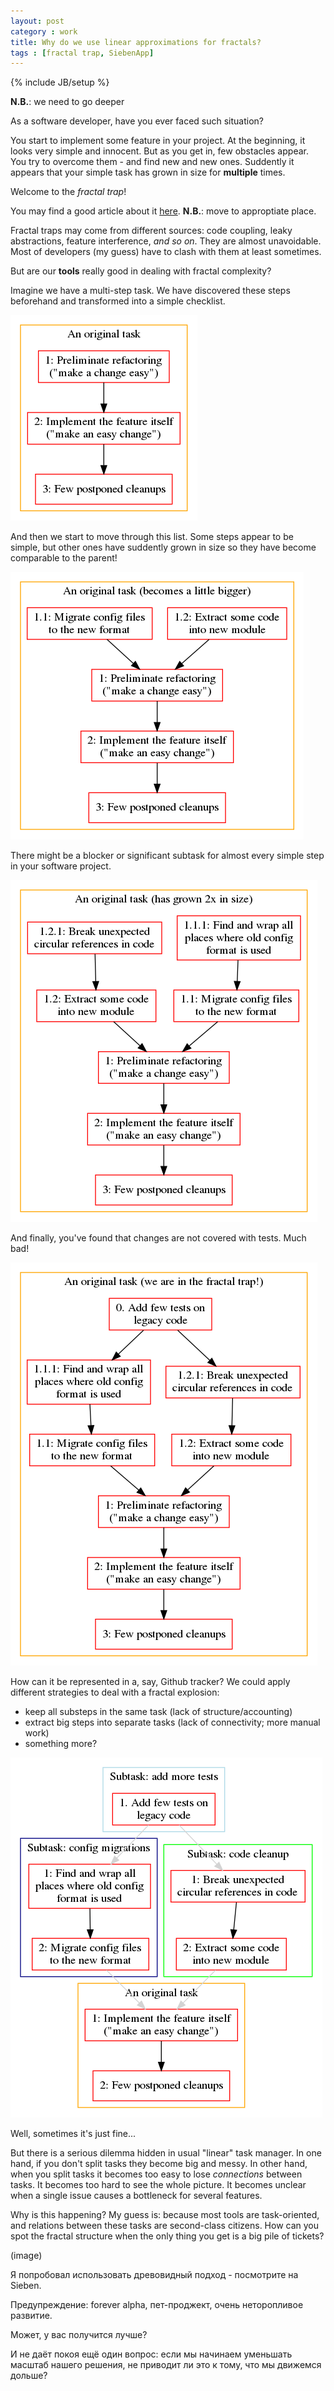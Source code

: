 ```yaml
---
layout: post
category : work
title: Why do we use linear approximations for fractals?
tags : [fractal trap, SiebenApp]
---
```

{% include JB/setup %}

**N.B.**: we need to go deeper

As a software developer, have you ever faced such situation?

You start to implement some feature in your project.
At the beginning, it looks very simple and innocent.
But as you get in, few obstacles appear.
You try to overcome them - and find new and new ones.
Suddently it appears that your simple task has grown in size for **multiple** times.

Welcome to the _fractal trap_!

You may find a good article about it
[here](https://jessitron.com/2020/09/19/code-is-a-coastline/).
**N.B.**: move to approptiate place.

Fractal traps may come from different sources: code coupling, leaky abstractions, feature interference, _and so on_.
They are almost unavoidable.
Most of developers (my guess) have to clash with them at least sometimes.

But are our **tools** really good in dealing with fractal complexity?

Imagine we have a multi-step task.
We have discovered these steps beforehand and transformed into a simple checklist.

![test](/images/1.png)

And then we start to move through this list.
Some steps appear to be simple, but other ones have suddently grown in size so they have become comparable to the parent!

![test](/images/2.png)

There might be a blocker or significant subtask for almost every simple step in your software project.

![test](/images/3.png)

And finally, you've found that changes are not covered with tests.
Much bad!

![test](/images/4.png)

How can it be represented in a, say, Github tracker?
We could apply different strategies to deal with a fractal explosion:

* keep all substeps in the same task (lack of structure/accounting)
* extract big steps into separate tasks (lack of connectivity; more manual work)
* something more?

![test](/images/5.png)

Well, sometimes it's just fine...

But there is a serious dilemma hidden in usual "linear" task manager.
In one hand, if you don't split tasks they become big and messy.
In other hand, when you split tasks it becomes too easy to lose _connections_ between tasks.
It becomes too hard to see the whole picture.
It becomes unclear when a single issue causes a bottleneck for several features.

Why is this happening?
My guess is: because most tools are task-oriented, and relations between these tasks are second-class citizens.
How can you spot the fractal structure when the only thing you get is a big pile of tickets?

(image)

Я попробовал использовать древовидный подход - посмотрите на Sieben.

Предупреждение: forever alpha, пет-проджект, очень неторопливое развитие.

Может, у вас получится лучше?

И не даёт покоя ещё один вопрос: если мы начинаем уменьшать масштаб нашего решения, не приводит ли это к тому, что мы движемся дольше?
